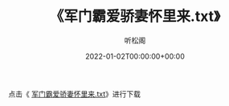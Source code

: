 ﻿---
title:  《军门霸爱骄妻怀里来.txt》
date:   2022-01-02T00:00:00+00:00
author: 听松阁
layout: post
permalink: /军门霸爱骄妻怀里来/
categories: 小说
tags: [小说]
---

点击《 [军门霸爱骄妻怀里来.txt](http://img.660000.xyz/bookstukust/book/bntxt/10/军门霸爱骄妻怀里来.txt)》进行下载